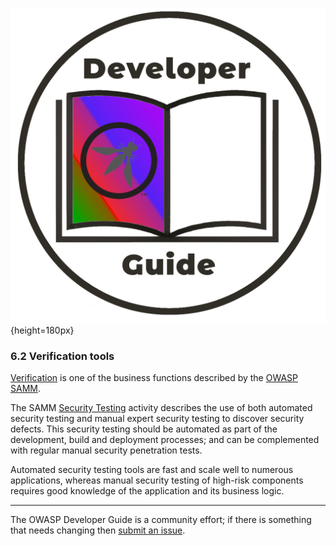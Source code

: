 ![Developer guide logo](../../assets/images/dg_logo_bbd.png "OWASP Developer Guide"){height=180px}

### 6.2 Verification tools

[Verification][sammv] is one of the business functions described by the [OWASP SAMM][samm].

The SAMM [Security Testing][sammvst] activity describes the use of both
automated security testing and manual expert security testing to discover security defects.
This security testing should be automated as part of the development, build and deployment processes;
and can be complemented with regular manual security penetration tests.

Automated security testing tools are fast and scale well to numerous applications,
whereas manual security testing of high-risk components requires good knowledge of the application and its business logic.

----

The OWASP Developer Guide is a community effort; if there is something that needs changing then [submit an issue][issue0820].

[issue0820]: https://github.com/OWASP/www-project-developer-guide/issues/new?labels=enhancement&template=request.md&title=Update:%2008-verification/02-tools/00-toc
[samm]: https://owaspsamm.org/about/
[sammv]: https://owaspsamm.org/model/verification/
[sammvst]: https://owaspsamm.org/model/verification/security-testing/
